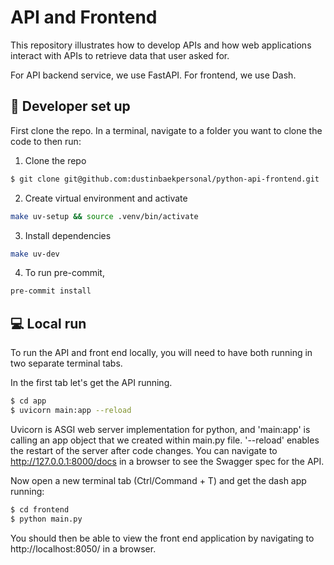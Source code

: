 # API and Frontend

This repository illustrates how to develop APIs and how web applications interact with APIs to retrieve data that user asked for.

For API backend service, we use FastAPI.
For frontend, we use Dash.

## :wrench: Developer set up

First clone the repo. In a terminal, navigate to a folder you want to clone the code to then run:

1. Clone the repo
```bash
$ git clone git@github.com:dustinbaekpersonal/python-api-frontend.git
```

2. Create virtual environment and activate
```bash
make uv-setup && source .venv/bin/activate
```

3. Install dependencies
```bash
make uv-dev
```

4. To run pre-commit,
```bash
pre-commit install
```


## :computer: Local run

To run the API and front end locally, you will need to have both running in two separate terminal tabs.

In the first tab let's get the API running.

```bash
$ cd app
$ uvicorn main:app --reload
```

Uvicorn is ASGI web server implementation for python, and 'main:app' is calling an app object that we created within main.py file.
'--reload' enables the restart of the server after code changes. You can navigate to http://127.0.0.1:8000/docs in a browser to see the Swagger spec for the API.

Now open a new terminal tab (Ctrl/Command + T) and get the dash app running:

```bash
$ cd frontend
$ python main.py
```

You should then be able to view the front end application by navigating to http://localhost:8050/ in a browser.
